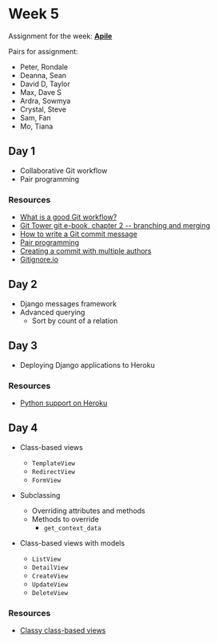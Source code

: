# Week 5

Assignment for the week: [**Apile**](https://classroom.github.com/g/SqWAa7ZC)

Pairs for assignment:

- Peter, Rondale
- Deanna, Sean
- David D, Taylor
- Max, Dave S
- Ardra, Sowmya
- Crystal, Steve
- Sam, Fan
- Mo, Tiana

## Day 1

- Collaborative Git workflow
- Pair programming

### Resources

- [What is a good Git workflow?](https://help.github.com/articles/what-is-a-good-git-workflow/)
- [Git Tower git e-book, chapter 2 -- branching and merging](https://www.git-tower.com/learn/git/ebook/en/command-line/branching-merging/branching-can-change-your-life#start)
- [How to write a Git commit message](https://chris.beams.io/posts/git-commit/)
- [Pair programming](pair-programming.md)
- [Creating a commit with multiple authors](https://help.github.com/articles/creating-a-commit-with-multiple-authors/)
- [Gitignore.io](https://gitignore.io/)

## Day 2

- Django messages framework
- Advanced querying
  - Sort by count of a relation

## Day 3

- Deploying Django applications to Heroku

### Resources

- [Python support on Heroku](https://devcenter.heroku.com/categories/python-support)

## Day 4

- Class-based views

  - `TemplateView`
  - `RedirectView`
  - `FormView`

- Subclassing

  - Overriding attributes and methods
  - Methods to override
    - `get_context_data`

- Class-based views with models
  - `ListView`
  - `DetailView`
  - `CreateView`
  - `UpdateView`
  - `DeleteView`

### Resources

- [Classy class-based views](http://ccbv.co.uk/)
